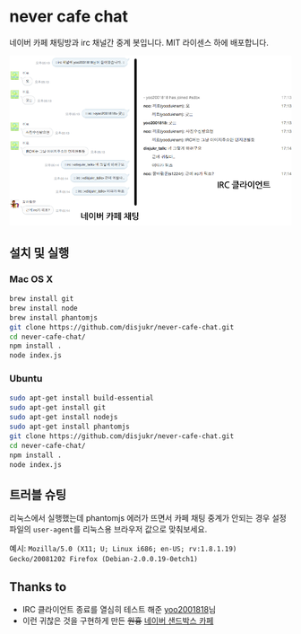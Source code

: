 never cafe chat
===
네이버 카페 채팅방과 irc 채널간 중계 봇입니다.
MIT 라이센스 하에 배포합니다.

![비교](comparison.png)

## 설치 및 실행

### Mac OS X
```sh
brew install git
brew install node
brew install phantomjs
git clone https://github.com/disjukr/never-cafe-chat.git
cd never-cafe-chat/
npm install .
node index.js
```

### Ubuntu
```sh
sudo apt-get install build-essential
sudo apt-get install git
sudo apt-get install nodejs
sudo apt-get install phantomjs
git clone https://github.com/disjukr/never-cafe-chat.git
cd never-cafe-chat/
npm install .
node index.js
```

## 트러블 슈팅

리눅스에서 실행했는데 phantomjs 에러가 뜨면서 카페 채팅 중계가 안되는 경우
설정파일의 `user-agent`를 리눅스용 브라우저 값으로 맞춰보세요.

예시: `Mozilla/5.0 (X11; U; Linux i686; en-US; rv:1.8.1.19) Gecko/20081202 Firefox (Debian-2.0.0.19-0etch1)`

## Thanks to

 * IRC 클라이언트 종료를 열심히 테스트 해준 [yoo2001818](https://github.com/yoo2001818)님
 * 이런 귀찮은 것을 구현하게 만든 <del>원흉</del> [네이버 샌드박스 카페](http://cafe.naver.com/sdbx)
